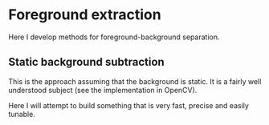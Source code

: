 # Foreground extraction 
Here I develop methods for foreground-background separation.

## Static background subtraction

This is the approach assuming that the background is static. 
It is a fairly well understood subject (see the implementation in OpenCV).

Here I will attempt to build something that is very fast, precise and easily tunable.